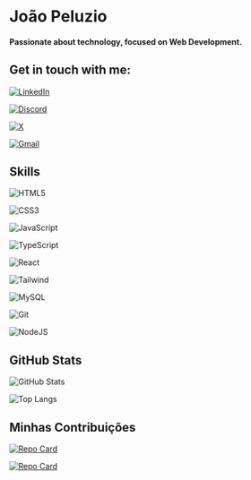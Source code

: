 # João Peluzio 

#### Passionate about technology, focused on Web Development.

## Get in touch with me:


[![LinkedIn](https://img.shields.io/badge/likedin-000?style=for-the-badge&logo=linkedin&logoColor=blue)](https://www.linkedin.com/in/JoaoPeluzio/)

[![Discord](https://img.shields.io/badge/Discord-000?style=for-the-badge&logo=discord&logoColor=purplelight)](https://discord.com/channels/joaopeluzio/)

[![X](https://img.shields.io/badge/joaopeluzzo-000?style=for-the-badge&logo=x)](https://x.com/joaopeluzzo_)

[![Gmail](https://img.shields.io/badge/jvpeluzio@gmail.com-000?style=for-the-badge&logo=gmail&logoColor=red)](mailto:jvpeluzio@gmail.comL)

## Skills

![HTML5](https://img.shields.io/badge/HTML5-E34F26?style=for-the-badge&logo=html5&logoColor=white)

![CSS3](https://img.shields.io/badge/CSS3-1572B6?style=for-the-badge&logo=css3&logoColor=white)

![JavaScript](https://img.shields.io/badge/JavaScript-F7DF1E?style=for-the-badge&logo=javascript&logoColor=black)

![TypeScript](https://img.shields.io/badge/TypeScript-007ACC?style=for-the-badge&logo=typescript&logoColor=white)

![React](https://img.shields.io/badge/React-20232A?style=for-the-badge&logo=react&logoColor=61DAFB)

![Tailwind](https://img.shields.io/badge/tailwindcss-%2338B2AC.svg?style=for-the-badge&logo=tailwind-css&logoColor=white)

![MySQL](https://img.shields.io/badge/MySQL-00000F?style=for-the-badge&logo=mysql&logoColor=white)

![Git](https://img.shields.io/badge/GIT-E44C30?style=for-the-badge&logo=git&logoColor=white)

![NodeJS](https://img.shields.io/badge/node.js-6DA55F?style=for-the-badge&logo=node.js&logoColor=white)

## GitHub Stats

![GitHub Stats](https://github-readme-stats.vercel.app/api?username=JoaoPeluzio&theme=transparent&bg_color=000&border_color=30A3DC&show_icons=true&icon_color=30A3DC&title_color=30A3DC&text_color=FFF)

![Top Langs](https://github-readme-stats-git-masterrstaa-rickstaa.vercel.app/api/top-langs/?username=JoaoPeluzio&bg_color=000&border_color=30A3DC&title_color=30A3DC&text_color=FFF)

## Minhas Contribuições

[![Repo Card](https://github-readme-stats.vercel.app/api/pin/?username=JoaoPeluzio&repo=notesWebApp&bg_color=000&border_color=30A3DC&show_icons=true&icon_color=30A3DC&title_color=E94D5F&text_color=FFF)](https://github.com/JoaoPeluzio/notesWebApp)

[![Repo Card](https://github-readme-stats.vercel.app/api/pin/?username=JoaoPeluzio&repo=coke-project&bg_color=000&border_color=30A3DC&show_icons=true&icon_color=30A3DC&title_color=E94D5F&text_color=FFF)](https://github.com/JoaoPeluzio/coke-project)

